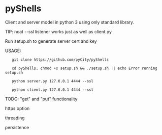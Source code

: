 # pyShells
Client and server model in python 3 using only standard library. 

TIP: ncat --ssl listener works just as well as client.py

Run setup.sh to generate server cert and key

USAGE:

       git clone https://github.com/pyCity/pyShells

       cd pyShells; chmod +x setup.sh && ./setup.sh || echo Error running setup.sh

       python server.py 127.0.0.1 4444 --ssl

       python client.py 127.0.0.1 4444 --ssl


TODO: 
"get" and "put" functionality

https option

threading

persistence
